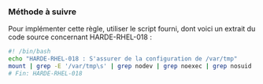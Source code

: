 
### Méthode à suivre

Pour implémenter cette règle, utiliser le script fourni, dont voici un extrait du code source concernant HARDE-RHEL-018 :

``` {.bash .numberLines}
#! /bin/bash
echo "HARDE-RHEL-018 : S'assurer de la configuration de /var/tmp"
mount | grep -E '/var/tmp\s' | grep nodev | grep noexec | grep nosuid || harde_error "Options de montage non valide pour /var/tmp"
# Fin: HARDE-RHEL-018
```

